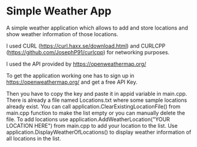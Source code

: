# Simple Weather App
A simple weather application which allows to add and store locations and show weather information of those locations.

I used CURL (https://curl.haxx.se/download.html) and CURLCPP (https://github.com/JosephP91/curlcpp) for networking purposes.

I used the API provided by https://openweathermap.org/

To get the application working one has to sign up in https://openweathermap.org/ and get a free API Key.

Then you have to copy the key and paste it in appid variable in main.cpp.
There is already a file named Locations.txt where some sample locations already exist.
You can call application.ClearExistingLocationFile() from main.cpp function to make the list empty or you can manually delete the file.
To add locations use application.AddWeatherLocation("YOUR LOCATION HERE") from main.cpp to add your location to the list.
Use application.DisplayWeatherOfLocations() to display weather information of all locations in the list. 


